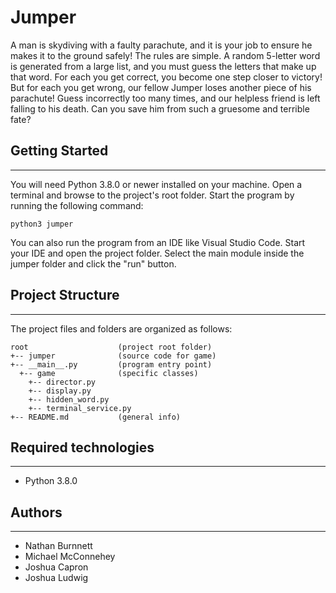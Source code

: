 # Jumper
A man is skydiving with a faulty parachute, and it is your job to ensure he makes it to the ground safely! The rules are simple. A random 5-letter word is generated from a large list, and you must guess the letters that make up that word. For each you get correct, you become one step closer to victory! But for each you get wrong, our fellow Jumper loses another piece of his parachute! Guess incorrectly too many times, and our helpless friend is left falling to his death. Can you save him from such a gruesome and terrible fate?

## Getting Started
---
You will need Python 3.8.0 or newer installed on your machine. Open a terminal and browse to the project's root folder. Start the program by running the following command:
```
python3 jumper
```
You can also run the program from an IDE like Visual Studio Code. Start your IDE and open the project folder. Select the main module inside the jumper folder and click the "run" button.

## Project Structure
---
The project files and folders are organized as follows:
```
root                    (project root folder)
+-- jumper              (source code for game)
+-- __main__.py         (program entry point)
  +-- game              (specific classes)
    +-- director.py
    +-- display.py 
    +-- hidden_word.py
    +-- terminal_service.py
+-- README.md           (general info)
```

## Required technologies
---
* Python 3.8.0

## Authors
---
* Nathan Burnnett
* Michael McConnehey
* Joshua Capron
* Joshua Ludwig

